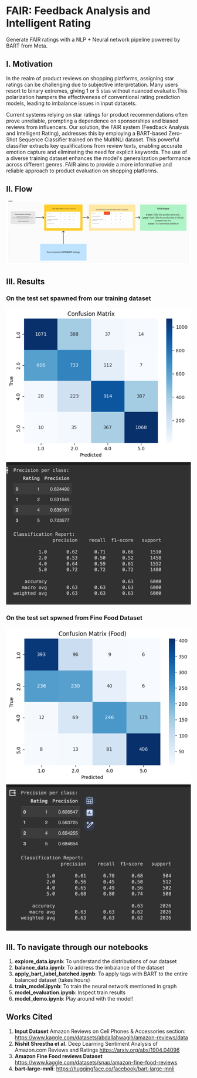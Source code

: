 # FAIR: Feedback Analysis and Intelligent Rating
Generate FAIR ratings with a NLP + Neural network pipeline powered by BART from Meta.



## I. Motivation

In the realm of product reviews on shopping platforms, assigning star ratings can be challenging due to subjective interpretation. Many users resort to binary extremes, giving 1 or 5 stas without nuanced evaluatio.This polarization hampers the effectiveness of conventional rating prediction models, leading to imbalance issues in input datasets.

Current systems relying on star ratings for product recommendations often prove unreliable, prompting a dependence on sponsorships and biased reviews from influencers. Our solution, the FAIR system (Feedback Analysis and Intelligent Rating), addresses this by employing a BART-based Zero-Shot Sequence Classifier trained on the MultiNLI dataset. This powerful classifier extracts key qualifications from review texts, enabling accurate emotion capture and eliminating the need for explicit keywords. The use of a diverse training dataset enhances the model's generalization performance across different genres. FAIR aims to provide a more informative and reliable approach to product evaluation on shopping platforms.



## II. Flow

![flow](./imgs/fair_flow_diagram.jpg)

## III. Results

### On the test set spawned from our training dataset

![confusion_matrix_electronics](./imgs/confusion_matrix_eletronics.png)
![confusion_matrix_electronics](./imgs/precision_by_class_electronics.png)

### On the test set spwned from Fine Food Dataset

![confusion_matrix_electronics](./imgs/confusion_matrix_food.png)
![confusion_matrix_electronics](./imgs/precision_by_class_food.png)



## III. To navigate through our notebooks

1. **explore_data.ipynb**: To understand the distributions of our dataset
2. **balance_data.ipynb**: To address the imbalance of the dataset
3. **apply_bart_label_batched.ipynb**: To apply tags with BART to the entire balanced dataset (takes hours)
4. **train_model.ipynb**: To train the neural network mentioned in graph
5. **model_evaluation.ipynb**: Inspect train results
6. **model_demo.ipynb**: Play around with the model!



## Works Cited



1. **Input Dataset** Amazon Reviews on Cell Phones & Accessories section:  https://www.kaggle.com/datasets/abdallahwagih/amazon-reviews/data
2. **Nishit Shrestha et al.** Deep Learning Sentiment Analysis of Amazon.com Reviews and Ratings https://arxiv.org/abs/1904.04096
3. **Amazon Fine Food reviews Dataset** https://www.kaggle.com/datasets/snap/amazon-fine-food-reviews
4. **bart-large-mnli**: https://huggingface.co/facebook/bart-large-mnli
